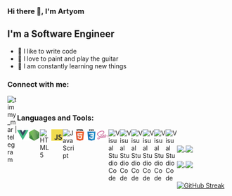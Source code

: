 ### Hi there 👋, I'm Artyom

## I'm a Software Engineer
- 💪 I like to write code
- 🎉 I love to paint and play the guitar
- 🥅 I am constantly learning new things 

### Connect with me:

[<img align="left" alt="timmy_mar | telegram" width="22px" src="https://cdn.worldvectorlogo.com/logos/telegram-1.svg" />][tg]

<br />

### Languages and Tools:

<img align="left" alt="React" width="26px" src="https://raw.githubusercontent.com/github/explore/80688e429a7d4ef2fca1e82350fe8e3517d3494d/topics/vue/vue.png" />
<img align="left" alt="Node.js" width="26px" src="https://raw.githubusercontent.com/github/explore/80688e429a7d4ef2fca1e82350fe8e3517d3494d/topics/nodejs/nodejs.png" />
<img align="left" alt="HTML5" width="26px" src="https://www.vectorlogo.zone/logos/nestjs/nestjs-icon.svg" />
<img align="left" alt="JavaScript" width="26px" src="https://raw.githubusercontent.com/github/explore/80688e429a7d4ef2fca1e82350fe8e3517d3494d/topics/javascript/javascript.png" />
<img align="left" alt="JavaScript" width="26px" src="https://www.vectorlogo.zone/logos/typescriptlang/typescriptlang-icon.svg" />

<img align="left" alt="HTML5" width="26px" src="https://raw.githubusercontent.com/github/explore/80688e429a7d4ef2fca1e82350fe8e3517d3494d/topics/html/html.png" />
<img align="left" alt="CSS3" width="26px" src="https://raw.githubusercontent.com/github/explore/80688e429a7d4ef2fca1e82350fe8e3517d3494d/topics/css/css.png" />
<img align="left" alt="Sass" width="26px" src="https://raw.githubusercontent.com/github/explore/80688e429a7d4ef2fca1e82350fe8e3517d3494d/topics/sass/sass.png" />

<img align="left" alt="Visual Studio Code" width="26px" src="https://vectorwiki.com/images/wxLRd__webstorm-icon.svg" />

<img align="left" alt="Visual Studio Code" width="26px" src="https://vectorwiki.com/images/v21Kn__swaggerhub.svg" />
<img align="left" alt="Visual Studio Code" width="26px" src="https://cdn.worldvectorlogo.com/logos/docker.svg" />
<img align="left" alt="Visual Studio Code" width="26px" src="https://cdn.worldvectorlogo.com/logos/postgresql.svg" />
<img align="left" alt="Visual Studio Code" width="26px" src="https://cdn.worldvectorlogo.com/logos/mongodb-icon-1.svg" />
<img align="left" alt="Visual Studio Code" width="26px" src="https://cdn.worldvectorlogo.com/logos/stack-overflow.svg" />

<br />
<br />
<a href="https://github.com/anuraghazra/github-readme-stats">
  <img height=200 align="center" src="https://github-readme-stats.vercel.app/api?username=vanholler" />
</a>
<a href="https://github.com/anuraghazra/convoychat">
  <img height=200 align="center" src="https://github-readme-stats.vercel.app/api/top-langs?username=vanholler&layout=compact&langs_count=8&card_width=320" />
</a>
<br />
<br />
<a href="https://github.com/anuraghazra/github-readme-stats">
  <img align="center" src="https://github-readme-stats.vercel.app/api/pin/?username=vanholler&repo=speka" />
</a>
<a href="https://github.com/anuraghazra/convoychat">
  <img align="center" src="https://github-readme-stats.vercel.app/api/pin/?username=vanholler&repo=Airbnb-JavaScript-Style-Guide" />
</a>

[tg]: https://t.me/timmy_mar
[vk]: https://vk.com/timartinov123
<br />
[![GitHub Streak](https://streak-stats.demolab.com?user=NatalyMaxi&theme=react&hide_border=true&border_radius=10&date_format=j%2Fn%5B%2FY%5D)](https://git.io/streak-stats)
